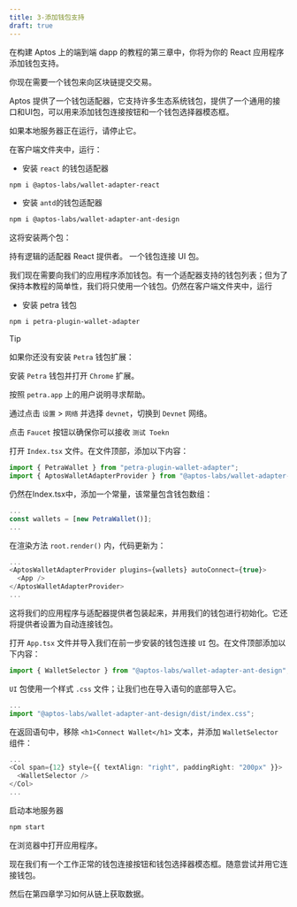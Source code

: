 ```yaml
---
title: 3-添加钱包支持
draft: true
---
```

在构建 Aptos 上的端到端 dapp 的教程的第三章中，你将为你的 React 应用程序添加钱包支持。

你现在需要一个钱包来向区块链提交交易。

Aptos 提供了一个钱包适配器，它支持许多生态系统钱包，提供了一个通用的接口和UI包，可以用来添加钱包连接按钮和一个钱包选择器模态框。

如果本地服务器正在运行，请停止它。

在客户端文件夹中，运行：

- 安装 `react` 的钱包适配器
```bash
npm i @aptos-labs/wallet-adapter-react
```

- 安装 `antd`的钱包适配器
```bash
npm i @aptos-labs/wallet-adapter-ant-design
```

这将安装两个包：

持有逻辑的适配器 React 提供者。
一个钱包连接 UI 包。

我们现在需要向我们的应用程序添加钱包。有一个适配器支持的钱包列表；但为了保持本教程的简单性，我们将只使用一个钱包。仍然在客户端文件夹中，运行

- 安装 petra 钱包
```bash
npm i petra-plugin-wallet-adapter
```

>[!TIP]
>如果你还没有安装 `Petra` 钱包扩展：
>
>安装 `Petra` 钱包并打开 `Chrome` 扩展。
>
>按照 `petra.app` 上的用户说明寻求帮助。
>
>通过点击 `设置` > `网络` 并选择 `devnet`，切换到 `Devnet` 网络。
>
>点击 `Faucet` 按钮以确保你可以接收 `测试 Toekn`

打开 `Index.tsx` 文件。在文件顶部，添加以下内容：

```ts
import { PetraWallet } from "petra-plugin-wallet-adapter";
import { AptosWalletAdapterProvider } from "@aptos-labs/wallet-adapter-react";
```

仍然在Index.tsx中，添加一个常量，该常量包含钱包数组：

```ts
...
const wallets = [new PetraWallet()];
...
```

在渲染方法 `root.render()` 内，代码更新为：

```ts
...
<AptosWalletAdapterProvider plugins={wallets} autoConnect={true}>
  <App />
</AptosWalletAdapterProvider>
...
```

这将我们的应用程序与适配器提供者包装起来，并用我们的钱包进行初始化。它还将提供者设置为自动连接钱包。

打开 `App.tsx` 文件并导入我们在前一步安装的钱包连接 `UI` 包。在文件顶部添加以下内容：

```ts
import { WalletSelector } from "@aptos-labs/wallet-adapter-ant-design";
```

`UI` 包使用一个样式 `.css` 文件；让我们也在导入语句的底部导入它。

```ts
...
import "@aptos-labs/wallet-adapter-ant-design/dist/index.css";
```

在返回语句中，移除 `<h1>Connect Wallet</h1>` 文本，并添加 `WalletSelector` 组件：

```ts
...
<Col span={12} style={{ textAlign: "right", paddingRight: "200px" }}>
  <WalletSelector />
</Col>
...
```

启动本地服务器

```bash
npm start
```

在浏览器中打开应用程序。

现在我们有一个工作正常的钱包连接按钮和钱包选择器模态框。随意尝试并用它连接钱包。

然后在第四章学习如何从链上获取数据。